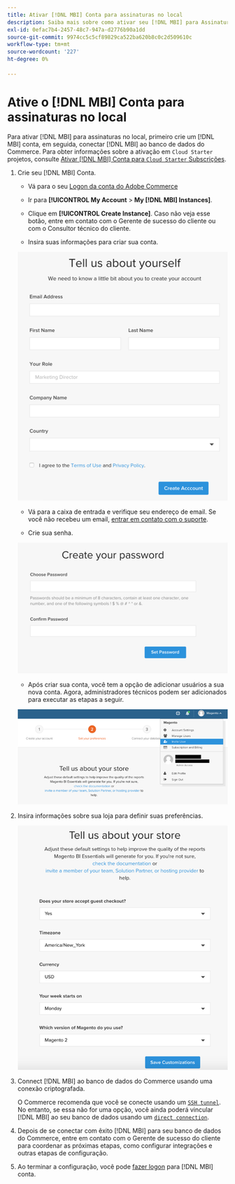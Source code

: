```yaml
---
title: Ativar [!DNL MBI] Conta para assinaturas no local
description: Saiba mais sobre como ativar seu [!DNL MBI] para Assinaturas no local.
exl-id: 0efac7b4-2457-48c7-947a-d2776b90a1dd
source-git-commit: 9974cc5c5cf89829ca522ba620b8c0c2d509610c
workflow-type: tm+mt
source-wordcount: '227'
ht-degree: 0%

---
```


# Ative o [!DNL MBI] Conta para assinaturas no local

Para ativar [!DNL MBI] para assinaturas no local, primeiro crie um [!DNL MBI] conta, em seguida, conectar [!DNL MBI] ao banco de dados do Commerce. Para obter informações sobre a ativação em `Cloud Starter` projetos, consulte [Ativar [!DNL MBI] Conta para `Cloud Starter` Subscrições](../getting-started/cloud-activation.md).

1. Crie seu [!DNL MBI] Conta.

   - Vá para o seu [Logon da conta do Adobe Commerce](https://account.magento.com/customer/account/login)

   - Ir para **[!UICONTROL My Account** > **My [!DNL MBI] Instances]**.

   - Clique em **[!UICONTROL Create Instance]**. Caso não veja esse botão, entre em contato com o Gerente de sucesso do cliente ou com o Consultor técnico do cliente.

   - Insira suas informações para criar sua conta.

   ![](../assets/create-account-2.png)

   - Vá para a caixa de entrada e verifique seu endereço de email. Se você não recebeu um email, [entrar em contato com o suporte](https://experienceleague.adobe.com/docs/commerce-knowledge-base/kb/troubleshooting/miscellaneous/mbi-service-policies.html?lang=en).

   - Crie sua senha.

   ![](../assets/create-account-4.png)

   - Após criar sua conta, você tem a opção de adicionar usuários a sua nova conta. Agora, administradores técnicos podem ser adicionados para executar as etapas a seguir.

   ![](../assets/create-account-5.png)

1. Insira informações sobre sua loja para definir suas preferências.

   ![](../assets/create-account-6.png)

1. Connect [!DNL MBI] ao banco de dados do Commerce usando uma conexão criptografada.

   O Commerce recomenda que você se conecte usando um [`SSH tunnel`](../data-analyst/importing-data/integrations/mysql-via-ssh-tunnel.md). No entanto, se essa não for uma opção, você ainda poderá vincular [!DNL MBI] ao seu banco de dados usando um [`direct connection`](../data-analyst/importing-data/integrations/mysql-via-a-direct-connection.md).

1. Depois de se conectar com êxito [!DNL MBI] para seu banco de dados do Commerce, entre em contato com o Gerente de sucesso do cliente para coordenar as próximas etapas, como configurar integrações e outras etapas de configuração.

1. Ao terminar a configuração, você pode [fazer logon](../getting-started/sign-in.md) para [!DNL MBI] conta.
